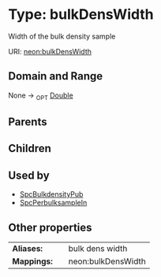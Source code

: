 
# Type: bulkDensWidth


Width of the bulk density sample

URI: [neon:bulkDensWidth](https://data.neonscience.org/bulkDensWidth)


## Domain and Range

None ->  <sub>OPT</sub> [Double](types/Double.md)

## Parents


## Children


## Used by

 * [SpcBulkdensityPub](SpcBulkdensityPub.md)
 * [SpcPerbulksampleIn](SpcPerbulksampleIn.md)

## Other properties

|  |  |  |
| --- | --- | --- |
| **Aliases:** | | bulk dens width |
| **Mappings:** | | neon:bulkDensWidth |


